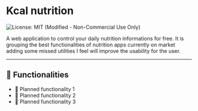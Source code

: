 # Kcal nutrition

![License: MIT (Modified - Non-Commercial Use Only)](https://img.shields.io/badge/license-MIT--NC-blue.svg)

A web application to control your daily nutrition informations for free. It is grouping the best functionalities of nutrition apps currently on market adding some missed  utilities I feel will improve the usability for the user.

---

## 🚀 Functionalities

- 🚧 Planned functionality 1
- 🚧 Planned functionality 2
- 🚧 Planned functionality 3

